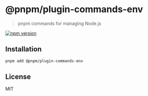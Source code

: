 # @pnpm/plugin-commands-env

> pnpm commands for managing Node.js

[![npm version](https://img.shields.io/npm/v/@pnpm/plugin-commands-env.svg)](https://www.npmjs.com/package/@pnpm/plugin-commands-env)

## Installation

```sh
pnpm add @pnpm/plugin-commands-env
```

## License

MIT
